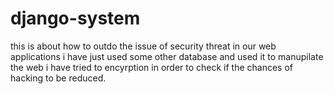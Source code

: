 # django-system
this is about how to outdo the issue of security threat in our web applications
i have just used some other database and used it to manupilate the web
i have tried to encyrption in order to check if the chances of hacking to be reduced.

